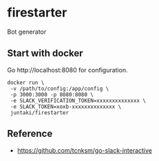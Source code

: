# firestarter

Bot generator

## Start with docker

Go http://localhost:8080 for configuration.

~~~
docker run \
 -v /path/to/config:/app/config \
 -p 3000:3000 -p 8080:8080 \
 -e SLACK_VERIFICATION_TOKEN=xxxxxxxxxxxxxx \
 -e SLACK_TOKEN=xoxb-xxxxxxxxxxxxxx \
 juntaki/firestarter
~~~

## Reference

* https://github.com/tcnksm/go-slack-interactive
